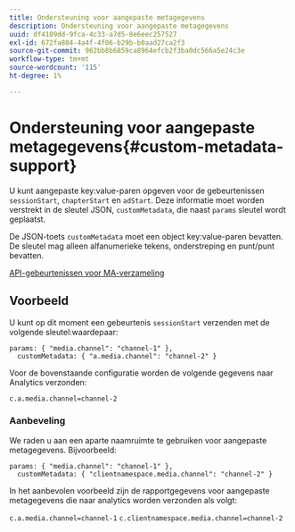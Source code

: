 ```yaml
---
title: Ondersteuning voor aangepaste metagegevens
description: Ondersteuning voor aangepaste metagegevens
uuid: df4109dd-9fca-4c33-a7d5-8e6eec257527
exl-id: 672fa804-4a4f-4f06-b29b-b0aad27ca2f3
source-git-commit: 962bb8b6859ca8964efcb2f3ba0dc566a5e24c3e
workflow-type: tm+mt
source-wordcount: '115'
ht-degree: 1%

---
```


# Ondersteuning voor aangepaste metagegevens{#custom-metadata-support}

U kunt aangepaste key:value-paren opgeven voor de gebeurtenissen `sessionStart`, `chapterStart` en `adStart`. Deze informatie moet worden verstrekt in de sleutel JSON, `customMetadata`, die naast `params` sleutel wordt geplaatst.

De JSON-toets `customMetadata` moet een object key:value-paren bevatten. De sleutel mag alleen alfanumerieke tekens, onderstreping en punt/punt bevatten.

[API-gebeurtenissen voor MA-verzameling](/help/media-collection-api/mc-api-ref/mc-api-events-req.md)

## Voorbeeld

U kunt op dit moment een gebeurtenis `sessionStart` verzenden met de volgende sleutel:waardepaar:

```
params: { "media.channel": "channel-1" },
  customMetadata: { "a.media.channel": "channel-2" }
```

Voor de bovenstaande configuratie worden de volgende gegevens naar Analytics verzonden:

`c.a.media.channel=channel-2`

### Aanbeveling

We raden u aan een aparte naamruimte te gebruiken voor aangepaste metagegevens. Bijvoorbeeld:

```
params: { "media.channel": "channel-1" },
  customMetadata: { "clientnamespace.media.channel": "channel-2" }
```

In het aanbevolen voorbeeld zijn de rapportgegevens voor aangepaste metagegevens die naar analytics worden verzonden als volgt:

`c.a.media.channel=channel-1`
`c.clientnamespace.media.channel=channel-2`
